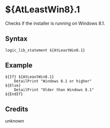 # ${AtLeastWin8}.1

Checks if the installer is running on Windows 8.1.

## Syntax

    logic_lib_statement ${AtLeastWin8.1}

## Example

    ${If} ${AtLeastWin8.1}
        DetailPrint "Windows 8.1 or higher"
    ${Else}
        DetailPrint "Older than Windows 8.1"
    ${EndIf}

## Credits

*unknown*
